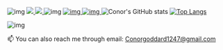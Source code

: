 ![img](https://puu.sh/JgCGE/c78e914cbc.png)
<a href="https://www.linkedin.com/in/conor-goddard/">
<img src="https://puu.sh/JgD27/cb0aa0812c.png"  /> 
</a>
<a href="https://conor-goddard.netlify.app/">
<img src="https://puu.sh/JgD25/7bf5655f64.png"  />
</a>
![img](https://puu.sh/JgD6g/7b39a5743e.png)
<a href="https://github.com/ConorG1247/movie-api-app">
![img](https://puu.sh/JgD7b/fbd59010f5.png)
</a>
<a href="https://github.com/SchoolOfCode/final-project_front-end-hackson5">
![img](http://puu.sh/JgD7d/6131b954b5.png)
</a>
![Conor's GitHub stats](https://github-readme-stats.vercel.app/api?username=ConorG1247&show_icons=true&theme=dark&hide=stars,issues&icon_color=cyan)
[![Top Langs](https://github-readme-stats.vercel.app/api/top-langs/?username=ConorG1247&theme=dark&layout=compact)](https://github.com/ConorG1247/github-readme-stats)

![img](https://www.codewars.com/users/ConorG1247/badges/large)

📫 You can also reach me through email: Conorgoddard1247@gmail.com
